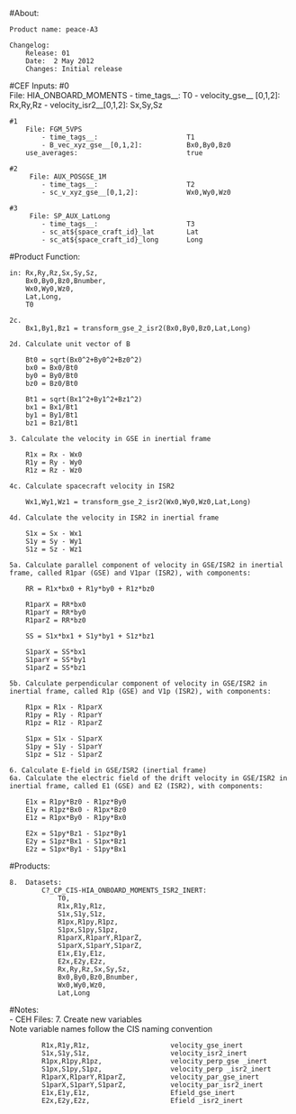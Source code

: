#About:

    Product name: peace-A3

    Changelog:
        Release: 01
        Date:  2 May 2012
        Changes: Initial release 


#CEF Inputs:
    #0  
        File: HIA_ONBOARD_MOMENTS
            - time_tags__:                      T0
            - velocity_gse__ [0,1,2]:           Rx,Ry,Rz
            - velocity_isr2__[0,1,2]:           Sx,Sy,Sz

    #1
        File: FGM_5VPS
            - time_tags__:                      T1
            - B_vec_xyz_gse__[0,1,2]:           Bx0,By0,Bz0
        use_averages:                           true
        
    #2
         File: AUX_POSGSE_1M
            - time_tags__:                      T2
            - sc_v_xyz_gse__[0,1,2]:            Wx0,Wy0,Wz0
    
    #3
         File: SP_AUX_LatLong
            - time_tags__:                      T3
            - sc_at${space_craft_id}_lat        Lat                     
            - sc_at${space_craft_id}_long       Long
    
    
    
#Product Function:    
    
    in: Rx,Ry,Rz,Sx,Sy,Sz,
        Bx0,By0,Bz0,Bnumber,                              
        Wx0,Wy0,Wz0,                                      
        Lat,Long,
        T0
    
    2c.
        Bx1,By1,Bz1 = transform_gse_2_isr2(Bx0,By0,Bz0,Lat,Long)          
        
    2d. Calculate unit vector of B
    
        Bt0 = sqrt(Bx0^2+By0^2+Bz0^2)
        bx0 = Bx0/Bt0
        by0 = By0/Bt0
        bz0 = Bz0/Bt0
        
        Bt1 = sqrt(Bx1^2+By1^2+Bz1^2)
        bx1 = Bx1/Bt1
        by1 = By1/Bt1
        bz1 = Bz1/Bt1

    3. Calculate the velocity in GSE in inertial frame                            
    
        R1x = Rx - Wx0                                                    
        R1y = Ry - Wy0
        R1z = Rz - Wz0

    4c. Calculate spacecraft velocity in ISR2        
                    
        Wx1,Wy1,Wz1 = transform_gse_2_isr2(Wx0,Wy0,Wz0,Lat,Long)          

    4d. Calculate the velocity in ISR2 in inertial frame        
                                                                            
        S1x = Sx - Wx1
        S1y = Sy - Wy1
        S1z = Sz - Wz1
                    
    5a. Calculate parallel component of velocity in GSE/ISR2 in inertial frame, called R1par (GSE) and V1par (ISR2), with components:
    
        RR = R1x*bx0 + R1y*by0 + R1z*bz0
                    
        R1parX = RR*bx0                                            
        R1parY = RR*by0
        R1parZ = RR*bz0
                   
        SS = S1x*bx1 + S1y*by1 + S1z*bz1
        
        S1parX = SS*bx1
        S1parY = SS*by1
        S1parZ = SS*bz1

    5b. Calculate perpendicular component of velocity in GSE/ISR2 in inertial frame, called R1p (GSE) and V1p (ISR2), with components:
    
        R1px = R1x - R1parX                                         
        R1py = R1y - R1parY         
        R1pz = R1z - R1parZ         
                     
        S1px = S1x - S1parX         
        S1py = S1y - S1parY         
        S1pz = S1z - S1parZ         

    6. Calculate E-field in GSE/ISR2 (inertial frame)
    6a. Calculate the electric field of the drift velocity in GSE/ISR2 in inertial frame, called E1 (GSE) and E2 (ISR2), with components:
                                                                                
        E1x = R1py*Bz0 - R1pz*By0                                  
        E1y = R1pz*Bx0 - R1px*Bz0 
        E1z = R1px*By0 - R1py*Bx0 
        
        E2x = S1py*Bz1 - S1pz*By1 
        E2y = S1pz*Bx1 - S1px*Bz1 
        E2z = S1px*By1 - S1py*Bx1 
                    

#Products: 
                              
    8.  Datasets:
            C?_CP_CIS-HIA_ONBOARD_MOMENTS_ISR2_INERT:
                T0,            
                R1x,R1y,R1z,
                S1x,S1y,S1z,
                R1px,R1py,R1pz,
                S1px,S1py,S1pz,
                R1parX,R1parY,R1parZ,
                S1parX,S1parY,S1parZ,
                E1x,E1y,E1z,
                E2x,E2y,E2z,
                Rx,Ry,Rz,Sx,Sy,Sz,
                Bx0,By0,Bz0,Bnumber,            
                Wx0,Wy0,Wz0,                      
                Lat,Long            
            
            

#Notes:                
    - CEH Files:
        7. Create new variables                              
           Note variable names follow the CIS naming convention                               
            
            R1x,R1y,R1z,                    velocity_gse_inert                             
            S1x,S1y,S1z,                    velocity_isr2_inert                             
            R1px,R1py,R1pz,                 velocity_perp_gse _inert                        
            S1px,S1py,S1pz,                 velocity_perp _isr2_inert                       
            R1parX,R1parY,R1parZ,           velocity_par_gse_inert                          
            S1parX,S1parY,S1parZ,           velocity_par_isr2_inert                         
            E1x,E1y,E1z,                    Efield_gse_inert                                
            E2x,E2y,E2z,                    Efield _isr2_inert         


